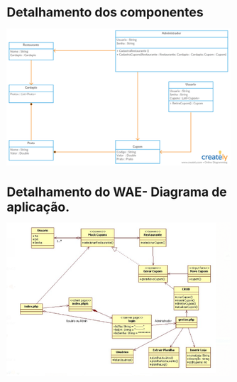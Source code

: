 # Detalhamento dos componentes

![](MackCuponsDiagramadeClasses.jpeg)

# Detalhamento do WAE- Diagrama de aplicação.
![](WAE.png)

